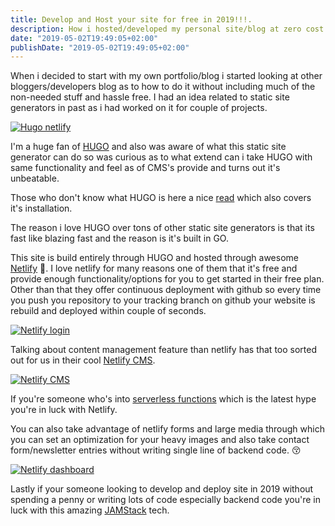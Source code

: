 ```yaml
---
title: Develop and Host your site for free in 2019!!!.
description: How i hosted/developed my personal site/blog at zero cost.
date: "2019-05-02T19:49:05+02:00"
publishDate: "2019-05-02T19:49:05+02:00"
---
```


When i decided to start with my own portfolio/blog i started looking at other bloggers/developers blog as to how to do it without including much of the non-needed stuff and hassle free. I had an idea related to static site generators in past as i had worked on it for couple of projects.

[![Hugo netlify](/images/hugo-netlify.png "Hugo Netlify")](/images/hugo-netlify.png)

<!--more-->

I'm a huge fan of [HUGO](https://gohugo.io/) and also was aware of what this static site generator can do so was curious as to what extend can i take HUGO with same functionality and feel as of CMS's provide and turns out it's unbeatable. 

Those who don't know what HUGO is here a nice [read](https://medium.com/backticks-tildes/hugo101-getting-started-with-hugo-and-deploying-to-netlify-9a813fe23b94) which also covers it's installation.

The reason i love HUGO over tons of other static site generators is that its fast like blazing fast and the reason is it's built in GO.

This site is build entirely through HUGO and hosted through awesome [Netlify](https://www.netlify.com/) :metal:. I love netlify for many reasons one of them that it's free and provide enough functionality/options for you to get started in their free plan. Other than that they offer continuous deployment with github so every time you push you repository to your tracking branch on github your website is rebuild and deployed within couple of seconds.


[![Netlify login](/images/admin-login.png "Netlify login")](/images/admin-login.png)


Talking about content management feature than netlify has that too sorted out for us in their cool [Netlify CMS](https://www.netlifycms.org/). 


[![Netlify CMS](/images/netlify-cms.png "Netlify CMS")](/images/netlify-cms.png)


If you're someone who's into [serverless functions](https://www.netlify.com/tags/serverless/) which is the latest hype you're in luck with Netlify.

You can also take advantage of netlify forms and large media through which you can set an optimization for your heavy images and also take contact form/newsletter entries without writing single line of backend code. :kissing_closed_eyes:


[![Netlify dashboard](/images/netlify-dashboard.jpg "Netlify dashboard")](/images/netlify-dashboard.jpg)


Lastly if your someone looking to develop and deploy site in 2019 without spending a penny or writing lots of code especially backend code you're in luck with this amazing [JAMStack](https://jamstack.org/) tech.